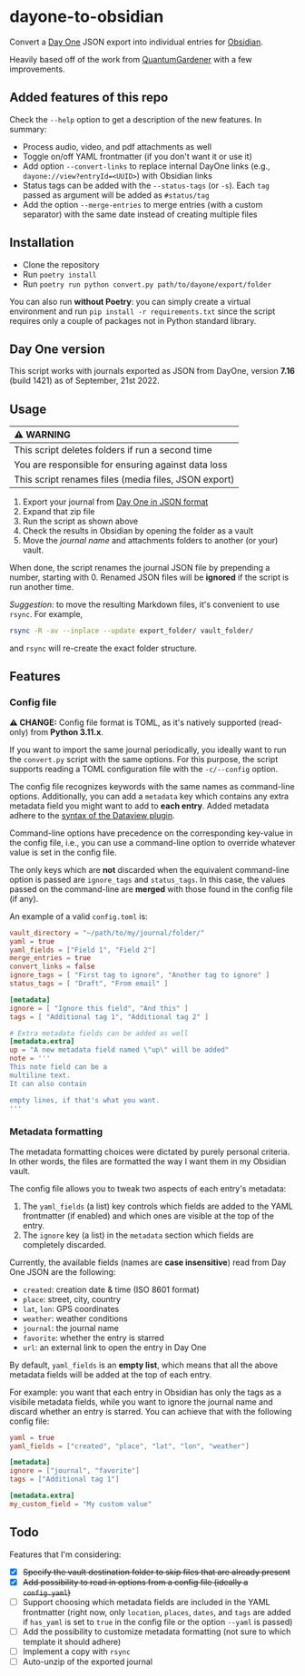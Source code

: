 # dayone-to-obsidian

Convert a [Day One](https://dayoneapp.com/) JSON export into individual entries for [Obsidian](https://obsidian.md).

Heavily based off of the work from [QuantumGardener](https://github.com/quantumgardener/dayone-to-obsidian) with a few improvements.

## Added features of this repo

Check the `--help` option to get a description of the new features. In summary:

- Process audio, video, and pdf attachments as well
- Toggle on/off YAML frontmatter (if you don't want it or use it)
- Add option `--convert-links` to replace internal DayOne links (e.g., `dayone://view?entryId=<UUID>`) with Obsidian links
- Status tags can be added with the `--status-tags` (or `-s`). Each `tag` passed as argument will be added as `#status/tag`
- Add the option `--merge-entries` to merge entries (with a custom separator) with the same date instead of creating multiple files

## Installation

- Clone the repository
- Run `poetry install`
- Run `poetry run python convert.py path/to/dayone/export/folder`

You can also run **without Poetry**: you can simply create a virtual environment and run `pip install -r requirements.txt` since the script requires only a couple of packages not in Python standard library.

## Day One version

This script works with journals exported as JSON from DayOne, version **7.16** (build 1421) as of September, 21st 2022.

## Usage

| :warning: WARNING                                    |
| :--------------------------------------------------- |
| This script deletes folders if run a second time     |
| You are responsible for ensuring against data loss   |
| This script renames files (media files, JSON export) |

1. Export your journal from [Day One in JSON format](https://help.dayoneapp.com/en/articles/440668-exporting-entries)
2. Expand that zip file
3. Run the script as shown above
4. Check the results in Obsidian by opening the folder as a vault
5. Move the _journal name_ and attachments folders to another (or your) vault.

When done, the script renames the journal JSON file by prepending a number, starting with 0. Renamed JSON files will be **ignored** if the script is run another time.

_Suggestion:_ to move the resulting Markdown files, it's convenient to use `rsync`. For example,

```bash
rsync -R -av --inplace --update export_folder/ vault_folder/
```

and `rsync` will re-create the exact folder structure.

## Features

### Config file

**:warning: CHANGE:** Config file format is TOML, as it's natively supported (read-only) from **Python 3.11.x**.

If you want to import the same journal periodically, you ideally want to run the `convert.py` script with the same options. For this purpose, the script supports reading a TOML configuration file with the `-c/--config` option.

The config file recognizes keywords with the same names as command-line options. Additionally, you can add a `metadata` key which contains any extra metadata field you might want to add to **each entry**. Added metadata adhere to the [syntax of the Dataview plugin](https://blacksmithgu.github.io/obsidian-dataview/annotation/add-metadata/).

Command-line options have precedence on the corresponding key-value in the config file, i.e., you can use a command-line option to override whatever value is set in the config file.

The only keys which are **not** discarded when the equivalent command-line option is passed are `ignore_tags` and `status_tags`. In this case, the values passed on the command-line are **merged** with those found in the config file (if any).

An example of a valid `config.toml` is:

```toml
vault_directory = "~/path/to/my/journal/folder/"
yaml = true
yaml_fields = ["Field 1", "Field 2"]
merge_entries = true
convert_links = false
ignore_tags = [ "First tag to ignore", "Another tag to ignore" ]
status_tags = [ "Draft", "From email" ]

[metadata]
ignore = [ "Ignore this field", "And this" ]
tags = [ "Additional tag 1", "Additional tag 2" ]

# Extra metadata fields can be added as well
[metadata.extra]
up = "A new metadata field named \"up\" will be added"
note = '''
This note field can be a
multiline text.
It can also contain

empty lines, if that's what you want.
'''
```

### Metadata formatting

The metadata formatting choices were dictated by purely personal criteria. In other words, the files are formatted the way I want them in my Obsidian vault.

The config file allows you to tweak two aspects of each entry's metadata:

1. The `yaml_fields` (a list) key controls which fields are added to the YAML frontmatter (if enabled) and which ones are visible at the top of the entry.
2. The `ignore` key (a list) in the `metadata` section which fields are completely discarded.

Currently, the available fields (names are **case insensitive**) read from Day One JSON are the following:

- `created`: creation date & time (ISO 8601 format)
- `place`: street, city, country
- `lat`, `lon`: GPS coordinates
- `weather`: weather conditions
- `journal`: the journal name
- `favorite`: whether the entry is starred
- `url`: an external link to open the entry in Day One

By default, `yaml_fields` is an **empty list**, which means that all the above metadata fields will be added at the top of each entry.

For example: you want that each entry in Obsidian has only the tags as a visibile metadata fields, while you want to ignore the journal name and discard whether an entry is starred. You can achieve that with the following config file:

```toml
yaml = true
yaml_fields = ["created", "place", "lat", "lon", "weather"]

[metadata]
ignore = ["journal", "favorite"]
tags = ["Additional tag 1"]

[metadata.extra]
my_custom_field = "My custom value"
```

## Todo

Features that I'm considering:

- [x] ~~Specify the vault destination folder to skip files that are already present~~
- [x] ~~Add possibility to read in options from a config file (ideally a `config.yaml`)~~
- [ ] Support choosing which metadata fields are included in the YAML frontmatter (right now, only `location`, `places`, `dates`, and `tags` are added if `has_yaml` is set to `true` in the config file or the option `--yaml` is passed)
- [ ] Add the possibility to customize metadata formatting (not sure to which template it should adhere)
- [ ] Implement a copy with `rsync`
- [ ] Auto-unzip of the exported journal
